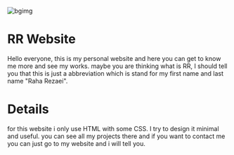 
![bgimg](https://github.com/user-attachments/assets/77807b69-9937-40d6-9e79-c558d8d5f646)




# RR Website
Hello everyone, this is my personal website and here you can get to know me more and see my works.
maybe you are thinking what is RR, I should tell you that this is just a abbreviation which is stand for my first name and last name "Raha Rezaei".

# Details
for this website i only use HTML with some CSS. I try to design it minimal and useful.
you can see all my projects there and if you want to contact me you can just go to my website and i will tell you.
